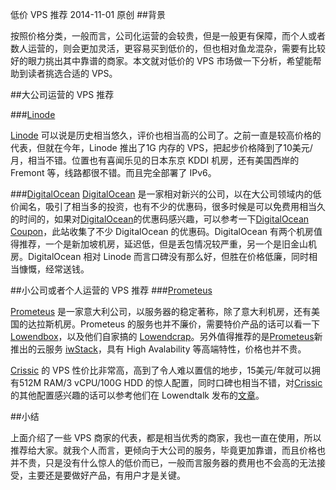 低价 VPS 推荐
2014-11-01
原创
##背景

按照价格分类，一般而言，公司化运营的会较贵，但是一般更有保障，而个人或者数人运营的，则会更加灵活，更容易买到低价的，但也相对鱼龙混杂，需要有比较好的眼力挑出其中靠谱的商家。本文就对低价的 VPS 市场做一下分析，希望能帮助到读者挑选合适的 VPS。

##大公司运营的 VPS 推荐

###[Linode](https://www.linode.com/?r=e71996d2ddbf8959caeb6f9713336fc8326822f1)

[Linode](https://www.linode.com/?r=e71996d2ddbf8959caeb6f9713336fc8326822f1) 可以说是历史相当悠久，评价也相当高的公司了。之前一直是较高价格的代表，但就在今年，Linode 推出了1G 内存的 VPS，把起步价格降到了10美元/月，相当不错。位置也有喜闻乐见的日本东京 KDDI 机房，还有美国西岸的 Fremont 等，线路都很不错。而且完全部署了 IPv6。

###[DigitalOcean](https://www.digitalocean.com/?refcode=1fd3fb687376)
[DigitalOcean](https://www.digitalocean.com/?refcode=1fd3fb687376) 是一家相对新兴的公司，以在大公司领域内的低价闻名，吸引了相当多的投资，也有不少的优惠码，很多时候是可以免费用相当久的时间的，如果对[DigitalOcean](https://www.digitalocean.com/?refcode=1fd3fb687376)的优惠码感兴趣，可以参考一下[DigitalOcean Coupon](http://digitalocean-coupon.com)，此站收集了不少 DigitalOcean 的优惠码。DigitalOcean 有两个机房值得推荐，一个是新加坡机房，延迟低，但是丢包情况较严重，另一个是旧金山机房。DigitalOcean 相对 Linode 而言口碑没有那么好，但胜在价格低廉，同时相当慷慨，经常送钱。

##小公司或者个人运营的 VPS 推荐
###[Prometeus](https://www.prometeus.net/billing/aff.php?aff=034)

[Prometeus](https://www.prometeus.net/billing/aff.php?aff=034) 是一家意大利公司，以服务器的稳定著称，除了意大利机房，还有美国的达拉斯机房。Prometeus 的服务也并不廉价，需要特价产品的话可以看一下 [Lowendbox](http://lowendbox.com/?s=prometeus&searchsubmit=Find)，以及他们自家搞的 [Lowendcrap](http://lowendcrap.com)。另外值得推荐的是[Prometeus](https://www.prometeus.net/billing/aff.php?aff=034)新推出的云服务 [iwStack](http://iwstack.com)，具有 High Avalability 等高端特性，价格也并不贵。

[Crissic](https://my.crissic.net/aff.php?aff=609) 的 VPS 性价比非常高，高到了令人难以置信的地步，15美元/年就可以拥有512M RAM/3 vCPU/100G HDD 的惊人配置，同时口碑也相当不错，对[Crissic](https://my.crissic.net/aff.php?aff=609)的其他配置感兴趣的话可以参考他们在 Lowendtalk 发布的[文章](http://lowendtalk.com/discussion/36667/los-angeles-launch-promo-10-y-256mb-150gb-disk-4-m-whmcs-10-30-m-cpanel-12-m-bitcoin#latest)。

##小结

上面介绍了一些 VPS 商家的代表，都是相当优秀的商家，我也一直在使用，所以推荐给大家。就我个人而言，更倾向于大公司的服务，毕竟更加靠谱，而且价格也并不贵，只是没有什么惊人的低价而已，一般而言服务器的费用也不会高的无法接受，主要还是要做好产品，有用户才是关键。